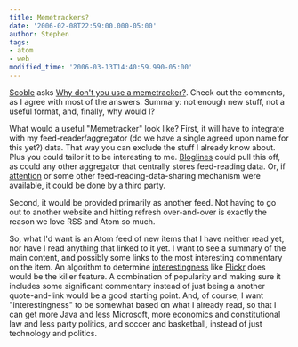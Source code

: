 ```yaml
---
title: Memetrackers?
date: '2006-02-08T22:59:00.000-05:00'
author: Stephen
tags:
- atom
- web
modified_time: '2006-03-13T14:40:59.990-05:00'
---
```


[Scoble](http://scobleizer.wordpress.com) asks
[Why don't you use a memetracker?](http://scobleizer.wordpress.com/2006/02/08/why-dont-you-use-a-memetracker/). Check out the comments, as I
agree with most of the answers. Summary: not enough new stuff, not a useful format, and, finally, why would I?

What would a useful "Memetracker" look like? First, it will have to integrate with my feed-reader/aggregator (do we have a single agreed
upon name for this yet?) data. That way you can exclude the stuff I already know about. Plus you could tailor it to be interesting to me.
[Bloglines](http://www.bloglines.com) could pull this off, as could any other aggregator that centrally stores feed-reading data.
Or, if [attention](http://developers.technorati.com/wiki/attentionxml) or some other feed-reading-data-sharing mechanism were available, it
could be done by a third party.

Second, it would be provided primarily as another feed.  Not having to go out to another website and hitting refresh over-and-over is
exactly the reason we love RSS and Atom so much.

So, what I'd want is an Atom feed of new items that I have neither read yet, nor have I read anything that linked to it yet. I want to see a
summary of the main content, and possibly some links to the most interesting commentary on the item. An algorithm to determine
[interestingness](http://www.flickr.com/explore/interesting/) like [Flickr](http://www.flickr.com) does would be the killer feature. A
combination of popularity and making sure it includes some significant commentary instead of just being a another quote-and-link would be a
good starting point. And, of course, I want "interestingness" to be somewhat based on what I already read, so that I can get more Java and
less Microsoft, more economics and constitutional law and less party politics, and soccer and basketball, instead of just technology and
politics.
